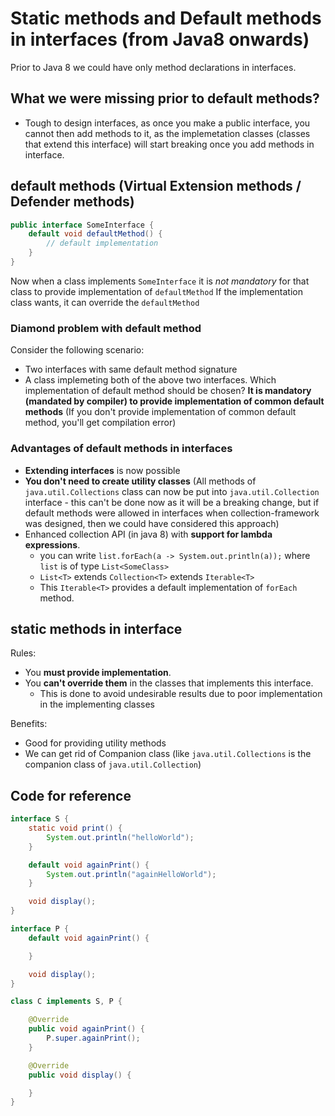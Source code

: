 # Static methods and Default methods in interfaces (from Java8 onwards)

Prior to Java 8 we could have only method declarations in interfaces.

## What we were missing prior to default methods?

- Tough to design interfaces, as once you make a public interface, you cannot then add methods to it, as the implemetation classes (classes that extend this interface) will start breaking once you add methods in interface.

## default methods (Virtual Extension methods / Defender methods)

```java
public interface SomeInterface {
	default void defaultMethod() {
		// default implementation
	}
}
```

Now when a class implements `SomeInterface` it is *not mandatory* for that class to provide implementation of `defaultMethod`
If the implementation class wants, it can override the `defaultMethod`

### Diamond problem with default method

Consider the following scenario:

- Two interfaces with same default method signature
- A class implemeting both of the above two interfaces.
Which implementation of default method should be chosen?
**It is mandatory (mandated by compiler) to provide implementation of common default methods** (If you don't provide implementation of common default method, you'll get compilation error)

### Advantages of default methods in interfaces

- **Extending interfaces** is now possible
- **You don't need to create utility classes** (All methods of `java.util.Collections` class can now be put into `java.util.Collection` interface - this can't be done now as it will be a breaking change, but if default methods were allowed in interfaces when collection-framework was designed, then we could have considered this approach)
- Enhanced collection API (in java 8) with **support for lambda expressions**.
  - you can write `list.forEach(a -> System.out.println(a));` where `list` is of type `List<SomeClass>`
  - `List<T>` extends `Collection<T>` extends `Iterable<T>`
  - This `Iterable<T>` provides a default implementation of `forEach` method.

## static methods in interface

Rules:

- You **must provide implementation**.
- You **can't override them** in the classes that implements this interface.
  - This is done to avoid undesirable results due to poor implementation in the implementing classes

Benefits:

- Good for providing utility methods
- We can get rid of Companion class (like `java.util.Collections` is the companion class of `java.util.Collection`)

## Code for reference

```java
interface S {
    static void print() {
        System.out.println("helloWorld");
    }

    default void againPrint() {
        System.out.println("againHelloWorld");
    }

    void display();
}

interface P {
    default void againPrint() {

    }

    void display();
}

class C implements S, P {

    @Override
    public void againPrint() {
        P.super.againPrint();
    }

    @Override
    public void display() {

    }
}
```